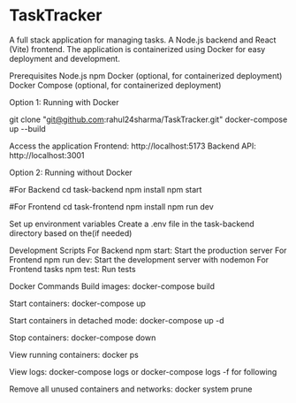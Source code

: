 # TaskTracker
A full stack application for managing tasks. A Node.js backend and React (Vite) frontend. The application is containerized using Docker for easy deployment and development.

Prerequisites
Node.js 
npm
Docker (optional, for containerized deployment)
Docker Compose (optional, for containerized deployment)

Option 1: Running with Docker

git clone "git@github.com:rahul24sharma/TaskTracker.git"
docker-compose up --build

Access the application
Frontend: http://localhost:5173
Backend API: http://localhost:3001

Option 2: Running without Docker

#For Backend
cd task-backend
npm install
npm start

#For Frontend
cd task-frontend
npm install
npm run dev

Set up environment variables
Create a .env file in the task-backend directory based on the(if needed)

Development Scripts
For Backend
npm start: Start the production server
For Frontend
npm run dev: Start the development server with nodemon
For Frontend tasks
npm test: Run tests

Docker Commands
Build images: docker-compose build

Start containers: docker-compose up

Start containers in detached mode: docker-compose up -d

Stop containers: docker-compose down

View running containers: docker ps

View logs: docker-compose logs or docker-compose logs -f for following

Remove all unused containers and networks: docker system prune


